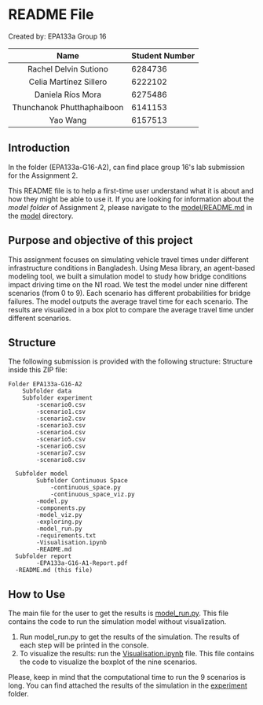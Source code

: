 # README File

Created by: EPA133a Group 16

|    Name     | Student Number |
| :---------: | :------------- |
| Rachel Delvin Sutiono | 6284736        |
|  Celia Martínez Sillero  | 6222102         |
| Daniela Ríos Mora | 6275486       |
| Thunchanok Phutthaphaiboon| 6141153        |
| Yao Wang | 6157513         |



## Introduction

In the folder (EPA133a-G16-A2),  can find place group 16's lab submission for the Assignment 2.

This README file is to help a first-time user understand what it is about and how they might be able to use it.
If you are looking for information about the _model folder_ of Assignment 2, please navigate to the [model/README.md](model/README.md) in the [model](model) directory. 

## Purpose and objective of this project

This assignment focuses on simulating vehicle travel times under different infrastructure conditions in Bangladesh. Using Mesa library, an agent-based modeling tool, we built a simulation model to study how bridge conditions impact driving time on the N1 road. 
We test the model under nine different scenarios (from 0 to 9). Each scenario has different probabilities for bridge failures. 
The model outputs the average travel time for each scenario. The results are visualized in a box plot to compare the average travel time under different scenarios.

## Structure

The following submission is provided with the following structure:
Structure inside this ZIP file: 

    Folder EPA133a-G16-A2
        Subfolder data
        Subfolder experiment
            -scenario0.csv
            -scenario1.csv
            -scenario2.csv
            -scenario3.csv
            -scenario4.csv
            -scenario5.csv
            -scenario6.csv
            -scenario7.csv
            -scenario8.csv

      Subfolder model
            Subfolder Continuous Space
                -continuous_space.py
                -continuous_space_viz.py
            -model.py
            -components.py
            -model_viz.py
            -exploring.py
            -model_run.py
            -requirements.txt
            -Visualisation.ipynb
            -README.md
      Subfolder report
            -EPA133a-G16-A1-Report.pdf
      -README.md (this file)




## How to Use

The main file for the user to get the results is [model_run.py](model/model_run.py). This file contains the code to run the simulation model without visualization. 

1. Run model_run.py to get the results of the simulation. The results of each step will be printed in the console. 
2. To visualize the results: run the [Visualisation.ipynb](model/Visualisation.ipynb) file. This file contains the code to visualize the boxplot of the nine scenarios.


Please, keep in mind that the computational time to run the 9 scenarios is long. You can find attached the results of the simulation in the [experiment](experiment) folder. 





